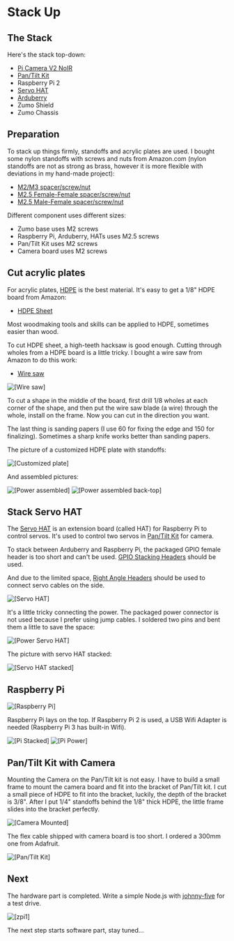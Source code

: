 # Stack Up

## The Stack

Here's the stack top-down:

- [Pi Camera V2 NoIR](https://www.adafruit.com/products/3100)
- [Pan/Tilt Kit](https://www.adafruit.com/products/1967)
- Raspberry Pi 2
- [Servo HAT](https://www.adafruit.com/products/2327)
- [Arduberry](http://www.dexterindustries.com/arduberry)
- Zumo Shield
- Zumo Chassis

## Preparation

To stack up things firmly, standoffs and acrylic plates are used. I bought some
nylon standoffs with screws and nuts from Amazon.com (nylon standoffs are not as
strong as brass, however it is more flexible with deviations in my hand-made
project):

- [M2/M3 spacer/screw/nut](https://www.amazon.com/gp/product/B00MMWDYI4)
- [M2.5 Female-Female spacer/screw/nut](https://www.amazon.com/gp/product/B014J2VCW4)
- [M2.5 Male-Female spacer/screw/nut](https://www.amazon.com/gp/product/B014J1ZLD6)

Different component uses different sizes:

- Zumo base uses M2 screws
- Raspberry Pi, Arduberry, HATs uses M2.5 screws
- Pan/Tilt Kit uses M2 screws
- Camera board uses M2 screws

## Cut acrylic plates

For acrylic plates, [HDPE](https://en.wikipedia.org/wiki/High-density_polyethylene)
is the best material. It's easy to get a 1/8" HDPE board from Amazon:

- [HDPE Sheet](https://www.amazon.com/gp/product/B000ILG0TQ)

Most woodmaking tools and skills can be applied to HDPE, sometimes easier than
wood.

To cut HDPE sheet, a high-teeth hacksaw is good enough. Cutting through wholes from a
HDPE board is a little tricky. I bought a wire saw from Amazon to do this work:

- [Wire saw](https://www.amazon.com/gp/product/B00JLS5HUK)

![[Wire saw]](images/wire-saw.jpg)

To cut a shape in the middle of the board, first drill 1/8 wholes at each corner of
the shape, and then put the wire saw blade (a wire) through the whole, install on
the frame. Now you can cut in the direction you want.

The last thing is sanding papers (I use 60 for fixing the edge and 150 for
finalizing). Sometimes a sharp knife works better than sanding papers.

The picture of a customized HDPE plate with standoffs:

![[Customized plate]](images/customized-power-cable.jpg)

And assembled pictures:

![[Power assembled]](images/power-assembled-front.jpg)
![[Power assembled back-top]](images/power-assembled-backtop.jpg)

## Stack Servo HAT

The [Servo HAT](https://www.adafruit.com/products/2327) is an extension board
(called HAT) for Raspberry Pi to control servos. It's used to control two servos
in [Pan/Tilt Kit](https://www.adafruit.com/products/1967) for camera.

To stack between Arduberry and Raspberry Pi, the packaged GPIO female header
is too short and can't be used.
[GPIO Stacking Headers](https://www.adafruit.com/products/2223) should be used.

And due to the limited space, [Right Angle Headers](https://www.adafruit.com/products/816)
should be used to connect servo cables on the side.

![[Servo HAT]](images/servo-hat.jpg)

It's a little tricky connecting the power. The packaged power connector is not
used because I prefer using jump cables. I soldered two pins and bent them a little
to save the space:

![[Power Servo HAT]](images/servo-hat-power.jpg)

The picture with servo HAT stacked:

![[Servo HAT stacked]](images/servo-hat-stacked.jpg)

## Raspberry Pi

![[Raspberry Pi]](images/raspberrypi.jpg)

Raspberry Pi lays on the top. If Raspberry Pi 2 is used, a USB Wifi Adapter is
needed (Raspberry Pi 3 has built-in Wifi).

![[Pi Stacked]](images/pi-stacked.jpg)
![[Pi Power]](images/pi-power.jpg)

## Pan/Tilt Kit with Camera

Mounting the Camera on the Pan/Tilt kit is not easy. I have to build a small frame
to mount the camera board and fit into the bracket of Pan/Tilt kit.
I cut a small piece of HDPE to fit into the bracket, luckily, the depth of the
bracket is 3/8". After I put 1/4" standoffs behind the 1/8" thick HDPE, the little
frame slides into the bracket perfectly.

![[Camera Mounted]](images/camera-mounted.jpg)

The flex cable shipped with camera board is too short. I ordered a 300mm one from
Adafruit.

![[Pan/Tilt Kit]](images/pan-tilt-kit.jpg)

## Next

The hardware part is completed. Write a simple Node.js with
[johnny-five](http://johnny-five.io) for a test drive.

![[zpi1]](images/zpi1-front-back.jpg)

The next step starts software part, stay tuned...
